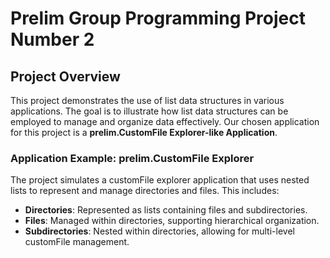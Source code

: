 # Prelim Group Programming Project Number 2

## Project Overview

This project demonstrates the use of list data structures in various applications. The goal is to illustrate how list data structures can be employed to manage and organize data effectively. Our chosen application for this project is a **prelim.CustomFile Explorer-like Application**.

### Application Example: prelim.CustomFile Explorer

The project simulates a customFile explorer application that uses nested lists to represent and manage directories and files. This includes:

- **Directories**: Represented as lists containing files and subdirectories.
- **Files**: Managed within directories, supporting hierarchical organization.
- **Subdirectories**: Nested within directories, allowing for multi-level customFile management.


